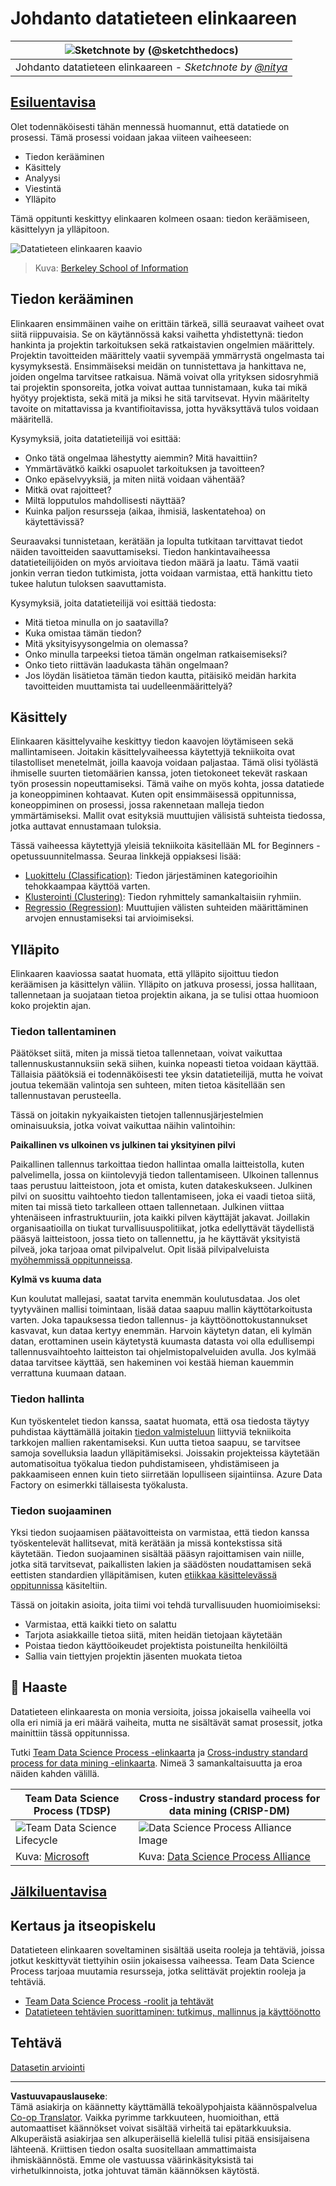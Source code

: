 <!--
CO_OP_TRANSLATOR_METADATA:
{
  "original_hash": "c368f8f2506fe56bca0f7be05c4eb71d",
  "translation_date": "2025-08-26T22:27:07+00:00",
  "source_file": "4-Data-Science-Lifecycle/14-Introduction/README.md",
  "language_code": "fi"
}
-->
# Johdanto datatieteen elinkaareen

|![ Sketchnote by [(@sketchthedocs)](https://sketchthedocs.dev) ](../../sketchnotes/14-DataScience-Lifecycle.png)|
|:---:|
| Johdanto datatieteen elinkaareen - _Sketchnote by [@nitya](https://twitter.com/nitya)_ |

## [Esiluentavisa](https://red-water-0103e7a0f.azurestaticapps.net/quiz/26)

Olet todennäköisesti tähän mennessä huomannut, että datatiede on prosessi. Tämä prosessi voidaan jakaa viiteen vaiheeseen:

- Tiedon kerääminen
- Käsittely
- Analyysi
- Viestintä
- Ylläpito

Tämä oppitunti keskittyy elinkaaren kolmeen osaan: tiedon keräämiseen, käsittelyyn ja ylläpitoon.

![Datatieteen elinkaaren kaavio](../../../../translated_images/data-science-lifecycle.a1e362637503c4fb0cd5e859d7552edcdb4aa629a279727008baa121f2d33f32.fi.jpg)  
> Kuva: [Berkeley School of Information](https://ischoolonline.berkeley.edu/data-science/what-is-data-science/)

## Tiedon kerääminen

Elinkaaren ensimmäinen vaihe on erittäin tärkeä, sillä seuraavat vaiheet ovat siitä riippuvaisia. Se on käytännössä kaksi vaihetta yhdistettynä: tiedon hankinta ja projektin tarkoituksen sekä ratkaistavien ongelmien määrittely.  
Projektin tavoitteiden määrittely vaatii syvempää ymmärrystä ongelmasta tai kysymyksestä. Ensimmäiseksi meidän on tunnistettava ja hankittava ne, joiden ongelma tarvitsee ratkaisua. Nämä voivat olla yrityksen sidosryhmiä tai projektin sponsoreita, jotka voivat auttaa tunnistamaan, kuka tai mikä hyötyy projektista, sekä mitä ja miksi he sitä tarvitsevat. Hyvin määritelty tavoite on mitattavissa ja kvantifioitavissa, jotta hyväksyttävä tulos voidaan määritellä.

Kysymyksiä, joita datatieteilijä voi esittää:
- Onko tätä ongelmaa lähestytty aiemmin? Mitä havaittiin?
- Ymmärtävätkö kaikki osapuolet tarkoituksen ja tavoitteen?
- Onko epäselvyyksiä, ja miten niitä voidaan vähentää?
- Mitkä ovat rajoitteet?
- Miltä lopputulos mahdollisesti näyttää?
- Kuinka paljon resursseja (aikaa, ihmisiä, laskentatehoa) on käytettävissä?

Seuraavaksi tunnistetaan, kerätään ja lopulta tutkitaan tarvittavat tiedot näiden tavoitteiden saavuttamiseksi. Tiedon hankintavaiheessa datatieteilijöiden on myös arvioitava tiedon määrä ja laatu. Tämä vaatii jonkin verran tiedon tutkimista, jotta voidaan varmistaa, että hankittu tieto tukee halutun tuloksen saavuttamista.

Kysymyksiä, joita datatieteilijä voi esittää tiedosta:
- Mitä tietoa minulla on jo saatavilla?
- Kuka omistaa tämän tiedon?
- Mitä yksityisyysongelmia on olemassa?
- Onko minulla tarpeeksi tietoa tämän ongelman ratkaisemiseksi?
- Onko tieto riittävän laadukasta tähän ongelmaan?
- Jos löydän lisätietoa tämän tiedon kautta, pitäisikö meidän harkita tavoitteiden muuttamista tai uudelleenmäärittelyä?

## Käsittely

Elinkaaren käsittelyvaihe keskittyy tiedon kaavojen löytämiseen sekä mallintamiseen. Joitakin käsittelyvaiheessa käytettyjä tekniikoita ovat tilastolliset menetelmät, joilla kaavoja voidaan paljastaa. Tämä olisi työlästä ihmiselle suurten tietomäärien kanssa, joten tietokoneet tekevät raskaan työn prosessin nopeuttamiseksi. Tämä vaihe on myös kohta, jossa datatiede ja koneoppiminen kohtaavat. Kuten opit ensimmäisessä oppitunnissa, koneoppiminen on prosessi, jossa rakennetaan malleja tiedon ymmärtämiseksi. Mallit ovat esityksiä muuttujien välisistä suhteista tiedossa, jotka auttavat ennustamaan tuloksia.

Tässä vaiheessa käytettyjä yleisiä tekniikoita käsitellään ML for Beginners -opetussuunnitelmassa. Seuraa linkkejä oppiaksesi lisää:

- [Luokittelu (Classification)](https://github.com/microsoft/ML-For-Beginners/tree/main/4-Classification): Tiedon järjestäminen kategorioihin tehokkaampaa käyttöä varten.
- [Klusterointi (Clustering)](https://github.com/microsoft/ML-For-Beginners/tree/main/5-Clustering): Tiedon ryhmittely samankaltaisiin ryhmiin.
- [Regressio (Regression)](https://github.com/microsoft/ML-For-Beginners/tree/main/2-Regression): Muuttujien välisten suhteiden määrittäminen arvojen ennustamiseksi tai arvioimiseksi.

## Ylläpito

Elinkaaren kaaviossa saatat huomata, että ylläpito sijoittuu tiedon keräämisen ja käsittelyn väliin. Ylläpito on jatkuva prosessi, jossa hallitaan, tallennetaan ja suojataan tietoa projektin aikana, ja se tulisi ottaa huomioon koko projektin ajan.

### Tiedon tallentaminen

Päätökset siitä, miten ja missä tietoa tallennetaan, voivat vaikuttaa tallennuskustannuksiin sekä siihen, kuinka nopeasti tietoa voidaan käyttää. Tällaisia päätöksiä ei todennäköisesti tee yksin datatieteilijä, mutta he voivat joutua tekemään valintoja sen suhteen, miten tietoa käsitellään sen tallennustavan perusteella.

Tässä on joitakin nykyaikaisten tietojen tallennusjärjestelmien ominaisuuksia, jotka voivat vaikuttaa näihin valintoihin:

**Paikallinen vs ulkoinen vs julkinen tai yksityinen pilvi**

Paikallinen tallennus tarkoittaa tiedon hallintaa omalla laitteistolla, kuten palvelimella, jossa on kiintolevyjä tiedon tallentamiseen. Ulkoinen tallennus taas perustuu laitteistoon, jota et omista, kuten datakeskukseen. Julkinen pilvi on suosittu vaihtoehto tiedon tallentamiseen, joka ei vaadi tietoa siitä, miten tai missä tieto tarkalleen ottaen tallennetaan. Julkinen viittaa yhtenäiseen infrastruktuuriin, jota kaikki pilven käyttäjät jakavat. Joillakin organisaatioilla on tiukat turvallisuuspolitiikat, jotka edellyttävät täydellistä pääsyä laitteistoon, jossa tieto on tallennettu, ja he käyttävät yksityistä pilveä, joka tarjoaa omat pilvipalvelut. Opit lisää pilvipalveluista [myöhemmissä oppitunneissa](https://github.com/microsoft/Data-Science-For-Beginners/tree/main/5-Data-Science-In-Cloud).

**Kylmä vs kuuma data**

Kun koulutat mallejasi, saatat tarvita enemmän koulutusdataa. Jos olet tyytyväinen mallisi toimintaan, lisää dataa saapuu mallin käyttötarkoitusta varten. Joka tapauksessa tiedon tallennus- ja käyttöönottokustannukset kasvavat, kun dataa kertyy enemmän. Harvoin käytetyn datan, eli kylmän datan, erottaminen usein käytetystä kuumasta datasta voi olla edullisempi tallennusvaihtoehto laitteiston tai ohjelmistopalveluiden avulla. Jos kylmää dataa tarvitsee käyttää, sen hakeminen voi kestää hieman kauemmin verrattuna kuumaan dataan.

### Tiedon hallinta

Kun työskentelet tiedon kanssa, saatat huomata, että osa tiedosta täytyy puhdistaa käyttämällä joitakin [tiedon valmisteluun](https://github.com/microsoft/Data-Science-For-Beginners/tree/main/2-Working-With-Data/08-data-preparation) liittyviä tekniikoita tarkkojen mallien rakentamiseksi. Kun uutta tietoa saapuu, se tarvitsee samoja sovelluksia laadun ylläpitämiseksi. Joissakin projekteissa käytetään automatisoitua työkalua tiedon puhdistamiseen, yhdistämiseen ja pakkaamiseen ennen kuin tieto siirretään lopulliseen sijaintiinsa. Azure Data Factory on esimerkki tällaisesta työkalusta.

### Tiedon suojaaminen

Yksi tiedon suojaamisen päätavoitteista on varmistaa, että tiedon kanssa työskentelevät hallitsevat, mitä kerätään ja missä kontekstissa sitä käytetään. Tiedon suojaaminen sisältää pääsyn rajoittamisen vain niille, jotka sitä tarvitsevat, paikallisten lakien ja säädösten noudattamisen sekä eettisten standardien ylläpitämisen, kuten [etiikkaa käsittelevässä oppitunnissa](https://github.com/microsoft/Data-Science-For-Beginners/tree/main/1-Introduction/02-ethics) käsiteltiin.

Tässä on joitakin asioita, joita tiimi voi tehdä turvallisuuden huomioimiseksi:
- Varmistaa, että kaikki tieto on salattu
- Tarjota asiakkaille tietoa siitä, miten heidän tietojaan käytetään
- Poistaa tiedon käyttöoikeudet projektista poistuneilta henkilöiltä
- Sallia vain tiettyjen projektin jäsenten muokata tietoa

## 🚀 Haaste

Datatieteen elinkaaresta on monia versioita, joissa jokaisella vaiheella voi olla eri nimiä ja eri määrä vaiheita, mutta ne sisältävät samat prosessit, jotka mainittiin tässä oppitunnissa.

Tutki [Team Data Science Process -elinkaarta](https://docs.microsoft.com/en-us/azure/architecture/data-science-process/lifecycle) ja [Cross-industry standard process for data mining -elinkaarta](https://www.datascience-pm.com/crisp-dm-2/). Nimeä 3 samankaltaisuutta ja eroa näiden kahden välillä.

|Team Data Science Process (TDSP)|Cross-industry standard process for data mining (CRISP-DM)|
|--|--|
|![Team Data Science Lifecycle](../../../../translated_images/tdsp-lifecycle2.e19029d598e2e73d5ef8a4b98837d688ec6044fe332c905d4dbb69eb6d5c1d96.fi.png) | ![Data Science Process Alliance Image](../../../../translated_images/CRISP-DM.8bad2b4c66e62aa75278009e38e3e99902c73b0a6f63fd605a67c687a536698c.fi.png) |
| Kuva: [Microsoft](https://docs.microsoft.comazure/architecture/data-science-process/lifecycle) | Kuva: [Data Science Process Alliance](https://www.datascience-pm.com/crisp-dm-2/) |

## [Jälkiluentavisa](https://red-water-0103e7a0f.azurestaticapps.net/quiz/27)

## Kertaus ja itseopiskelu

Datatieteen elinkaaren soveltaminen sisältää useita rooleja ja tehtäviä, joissa jotkut keskittyvät tiettyihin osiin jokaisessa vaiheessa. Team Data Science Process tarjoaa muutamia resursseja, jotka selittävät projektin rooleja ja tehtäviä.

* [Team Data Science Process -roolit ja tehtävät](https://docs.microsoft.com/en-us/azure/architecture/data-science-process/roles-tasks)  
* [Datatieteen tehtävien suorittaminen: tutkimus, mallinnus ja käyttöönotto](https://docs.microsoft.com/en-us/azure/architecture/data-science-process/execute-data-science-tasks)

## Tehtävä

[Datasetin arviointi](assignment.md)

---

**Vastuuvapauslauseke**:  
Tämä asiakirja on käännetty käyttämällä tekoälypohjaista käännöspalvelua [Co-op Translator](https://github.com/Azure/co-op-translator). Vaikka pyrimme tarkkuuteen, huomioithan, että automaattiset käännökset voivat sisältää virheitä tai epätarkkuuksia. Alkuperäistä asiakirjaa sen alkuperäisellä kielellä tulisi pitää ensisijaisena lähteenä. Kriittisen tiedon osalta suositellaan ammattimaista ihmiskäännöstä. Emme ole vastuussa väärinkäsityksistä tai virhetulkinnoista, jotka johtuvat tämän käännöksen käytöstä.